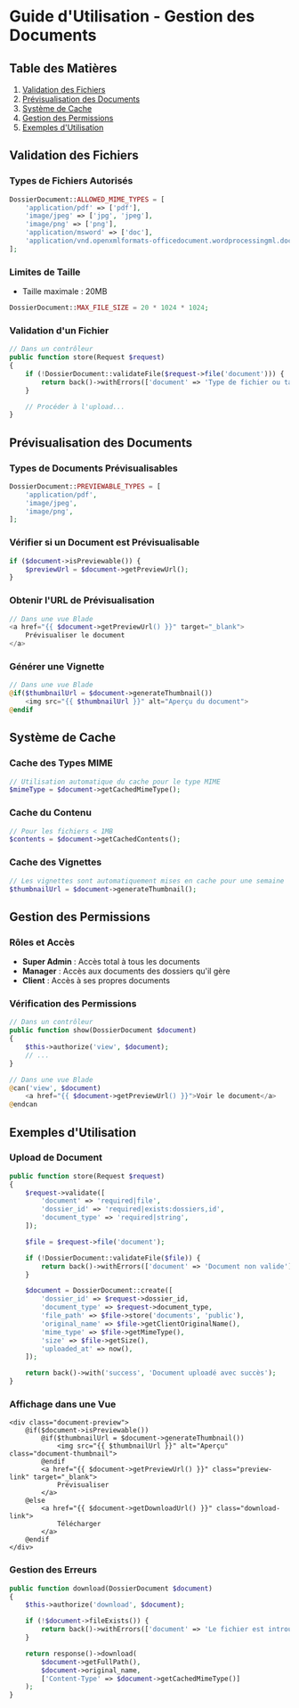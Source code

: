 # Guide d'Utilisation - Gestion des Documents

## Table des Matières
1. [Validation des Fichiers](#validation-des-fichiers)
2. [Prévisualisation des Documents](#prévisualisation-des-documents)
3. [Système de Cache](#système-de-cache)
4. [Gestion des Permissions](#gestion-des-permissions)
5. [Exemples d'Utilisation](#exemples-dutilisation)

## Validation des Fichiers

### Types de Fichiers Autorisés
```php
DossierDocument::ALLOWED_MIME_TYPES = [
    'application/pdf' => ['pdf'],
    'image/jpeg' => ['jpg', 'jpeg'],
    'image/png' => ['png'],
    'application/msword' => ['doc'],
    'application/vnd.openxmlformats-officedocument.wordprocessingml.document' => ['docx'],
];
```

### Limites de Taille
- Taille maximale : 20MB
```php
DossierDocument::MAX_FILE_SIZE = 20 * 1024 * 1024;
```

### Validation d'un Fichier
```php
// Dans un contrôleur
public function store(Request $request)
{
    if (!DossierDocument::validateFile($request->file('document'))) {
        return back()->withErrors(['document' => 'Type de fichier ou taille non autorisé']);
    }

    // Procéder à l'upload...
}
```

## Prévisualisation des Documents

### Types de Documents Prévisualisables
```php
DossierDocument::PREVIEWABLE_TYPES = [
    'application/pdf',
    'image/jpeg',
    'image/png',
];
```

### Vérifier si un Document est Prévisualisable
```php
if ($document->isPreviewable()) {
    $previewUrl = $document->getPreviewUrl();
}
```

### Obtenir l'URL de Prévisualisation
```php
// Dans une vue Blade
<a href="{{ $document->getPreviewUrl() }}" target="_blank">
    Prévisualiser le document
</a>
```

### Générer une Vignette
```php
// Dans une vue Blade
@if($thumbnailUrl = $document->generateThumbnail())
    <img src="{{ $thumbnailUrl }}" alt="Aperçu du document">
@endif
```

## Système de Cache

### Cache des Types MIME
```php
// Utilisation automatique du cache pour le type MIME
$mimeType = $document->getCachedMimeType();
```

### Cache du Contenu
```php
// Pour les fichiers < 1MB
$contents = $document->getCachedContents();
```

### Cache des Vignettes
```php
// Les vignettes sont automatiquement mises en cache pour une semaine
$thumbnailUrl = $document->generateThumbnail();
```

## Gestion des Permissions

### Rôles et Accès
- **Super Admin** : Accès total à tous les documents
- **Manager** : Accès aux documents des dossiers qu'il gère
- **Client** : Accès à ses propres documents

### Vérification des Permissions
```php
// Dans un contrôleur
public function show(DossierDocument $document)
{
    $this->authorize('view', $document);
    // ...
}

// Dans une vue Blade
@can('view', $document)
    <a href="{{ $document->getPreviewUrl() }}">Voir le document</a>
@endcan
```

## Exemples d'Utilisation

### Upload de Document
```php
public function store(Request $request)
{
    $request->validate([
        'document' => 'required|file',
        'dossier_id' => 'required|exists:dossiers,id',
        'document_type' => 'required|string',
    ]);

    $file = $request->file('document');

    if (!DossierDocument::validateFile($file)) {
        return back()->withErrors(['document' => 'Document non valide']);
    }

    $document = DossierDocument::create([
        'dossier_id' => $request->dossier_id,
        'document_type' => $request->document_type,
        'file_path' => $file->store('documents', 'public'),
        'original_name' => $file->getClientOriginalName(),
        'mime_type' => $file->getMimeType(),
        'size' => $file->getSize(),
        'uploaded_at' => now(),
    ]);

    return back()->with('success', 'Document uploadé avec succès');
}
```

### Affichage dans une Vue
```blade
<div class="document-preview">
    @if($document->isPreviewable())
        @if($thumbnailUrl = $document->generateThumbnail())
            <img src="{{ $thumbnailUrl }}" alt="Aperçu" class="document-thumbnail">
        @endif
        <a href="{{ $document->getPreviewUrl() }}" class="preview-link" target="_blank">
            Prévisualiser
        </a>
    @else
        <a href="{{ $document->getDownloadUrl() }}" class="download-link">
            Télécharger
        </a>
    @endif
</div>
```

### Gestion des Erreurs
```php
public function download(DossierDocument $document)
{
    $this->authorize('download', $document);

    if (!$document->fileExists()) {
        return back()->withErrors(['document' => 'Le fichier est introuvable']);
    }

    return response()->download(
        $document->getFullPath(),
        $document->original_name,
        ['Content-Type' => $document->getCachedMimeType()]
    );
}
```

